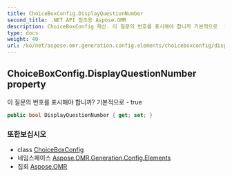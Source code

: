 ```yaml
---
title: ChoiceBoxConfig.DisplayQuestionNumber
second_title: .NET API 참조용 Aspose.OMR
description: ChoiceBoxConfig 재산. 이 질문의 번호를 표시해야 합니까 기본적으로  true
type: docs
weight: 40
url: /ko/net/aspose.omr.generation.config.elements/choiceboxconfig/displayquestionnumber/
---
```

## ChoiceBoxConfig.DisplayQuestionNumber property

이 질문의 번호를 표시해야 합니까? 기본적으로 - true

```csharp
public bool DisplayQuestionNumber { get; set; }
```

### 또한보십시오

* class [ChoiceBoxConfig](../)
* 네임스페이스 [Aspose.OMR.Generation.Config.Elements](../../choiceboxconfig/)
* 집회 [Aspose.OMR](../../../)


